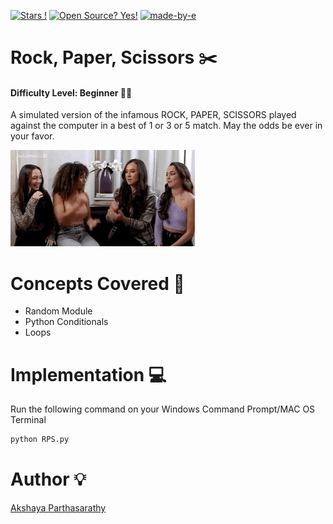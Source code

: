 [![Stars !](https://img.shields.io/badge/Star-If%20Useful-1abc9c.svg)](https://GitHub.com/Naereen/ama) 
[![Open Source? Yes!](https://badgen.net/badge/Open%20Source%20%3F/Yes%21/blue?icon=github)](https://github.com/Naereen/badges/) 
[![made-by-e](https://img.shields.io/badge/Go%20Back%20To-Repository-1f425f.svg)](https://github.com/iaks23/iLearnPython)


# Rock, Paper, Scissors ✂️

#### Difficulty Level: Beginner 👶🏻

A simulated version of the infamous ROCK, PAPER, SCISSORS played against the computer in a best of 1 or 3 or 5 match. May the odds be ever in your favor.
  
![RPS](https://github.com/iaks23/iLearnPython/blob/main/gifs/RPS.GIF)
  

# Concepts Covered 📖

* Random Module
* Python Conditionals
* Loops

# Implementation 💻

Run the following command on your Windows Command Prompt/MAC OS Terminal

```python
python RPS.py
```
# Author 💡

[Akshaya Parthasarathy](https://github.com/iaks23)

